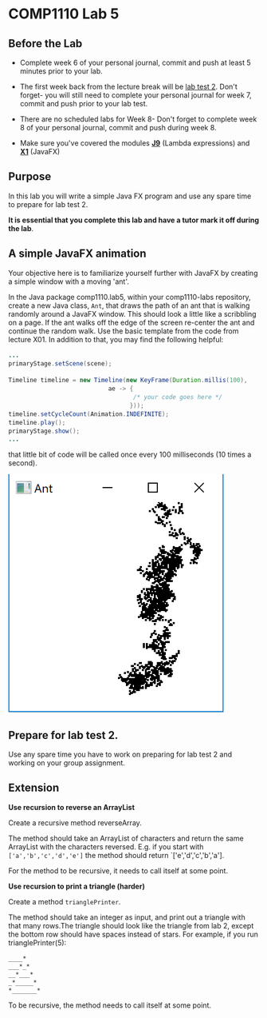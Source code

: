 # COMP1110 Lab 5

## Before the Lab

* Complete week 6 of your personal journal, commit and push at least 5 minutes prior to your lab.

* The first week back from the lecture break will be [lab test 2](https://cs.anu.edu.au/courses/comp1110/assessments/labtest2/). Don't forget- you will still need to complete your personal journal for week 7, commit and push prior to your lab test.

* There are no scheduled labs for Week 8- Don't forget to complete week 8 of your personal journal, commit and push during week 8.

* Make sure you've covered the modules [**J9**](https://cs.anu.edu.au/courses/comp1110/lectures/java/#J9) (Lambda expressions) and [**X1**](https://cs.anu.edu.au/courses/comp1110/lectures/javafx/#X1) (JavaFX)

## Purpose

In this lab you will write a simple Java FX program and use any spare time to prepare for lab test 2.

**It is essential that you complete this lab and have a tutor mark it off during the lab**.

## A simple JavaFX animation

Your objective here is to familiarize yourself further with JavaFX by creating
a simple window with a moving 'ant'.

In the Java package comp1110.lab5, within your comp1110-labs repository, create a new Java class, `Ant`, that draws the path of an ant that is walking randomly around a JavaFX window. This should look a little like a scribbling on a page. If the ant walks off the edge of the screen re-center the ant and continue the random walk. Use the basic template from the code from lecture X01. In addition to that, you may find the following helpful:

````java
...
primaryStage.setScene(scene);

Timeline timeline = new Timeline(new KeyFrame(Duration.millis(100),
                            ae -> {
                                   /* your code goes here */
                                  }));
timeline.setCycleCount(Animation.INDEFINITE);
timeline.play();
primaryStage.show();
...
````
that little bit of code will be called once every 100 milliseconds (10 times a second).


![alt ant](assets/lab5.png)

## Prepare for lab test 2.

Use any spare time you have to work on preparing for lab test 2 and working on your group assignment.

## Extension

**Use recursion to reverse an ArrayList**

Create a recursive method reverseArray.

The method should take an ArrayList of characters and return the same ArrayList with the characters reversed.
E.g. if you start with `['a','b','c','d','e']` the method should return `['e','d','c','b','a'].

For the method to be recursive, it needs to call itself at some point. 


**Use recursion to print a triangle (harder)**

Create a method `trianglePrinter`.

The method should take an integer as input, and print out a triangle with that many rows.The triangle should look like the triangle from lab 2, except the bottom row should have spaces instead of stars.
For example, if you run trianglePrinter(5):
```
____*
___*_*
__*___*
_*_____*
*_______*

```
To be recursive, the method needs to call itself at some point.

